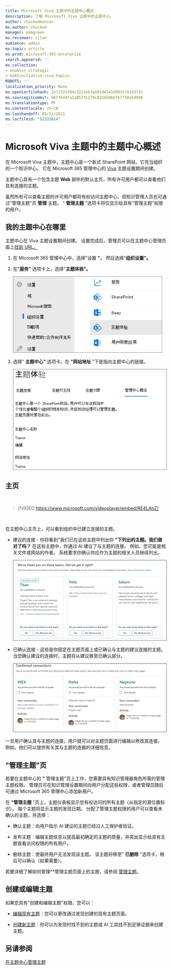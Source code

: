 ```yaml
---
title: Microsoft Viva 主题中的主题中心概述
description: 了解 Microsoft Viva 主题中的主题中心。
author: chuckedmonson
ms.author: chucked
manager: pamgreen
ms.reviewer: cjtan
audience: admin
ms.topic: article
ms.prod: microsoft-365-enterprise
search.appverid: ''
ms.collection:
- enabler-strategic
- m365initiative-viva-topics
ROBOTS: ''
localization_priority: None
ms.openlocfilehash: 2e7152530dc3221eb3ab01047416993178193732
ms.sourcegitcommit: 967f64dfa1a05f31179c8316b96bfb7758a5d990
ms.translationtype: MT
ms.contentlocale: zh-CN
ms.lasthandoff: 05/12/2021
ms.locfileid: "52333814"
---
```

# <a name="topic-center-overview-in-microsoft-viva-topics"></a>Microsoft Viva 主题中的主题中心概述

在 Microsoft Viva 主题中，主题中心是一个新式 SharePoint 网站，它充当组织的一个知识中心。 它在 Microsoft 365 管理中心的 [Viva](set-up-topic-experiences.md) 主题设置期间创建。

主题中心具有一个包含主题 **Web** 部件的默认主页，所有许可用户都可以查看他们具有连接的主题。 

虽然所有可以查看主题的许可用户都将有权访问主题中心，但知识管理人员也可通过"管理主题"页 **管理** 主题。 " **管理主题** "选项卡将仅显示给具有"管理主题"权限的用户。 

## <a name="where-is-my-topic-center"></a>我的主题中心在哪里

主题中心在 Viva 主题设置期间创建。 设置完成后，管理员可以在主题中心管理页面上[找到 URL。](./topic-experiences-administration.md#to-access-topics-management-settings)


1. 在 Microsoft 365 管理中心中，选择"设置 **"，** 然后选择"**组织设置"。**
2. 在"**服务"** 选项卡上，选择"**主题体验"。**

    ![将人员与知识连接](../media/admin-org-knowledge-options-completed.png) 

3. 选择" **主题中心"** 选项卡。在 **"网站地址** "下是指向主题中心的链接。

    ![knowledge-network-settings](../media/knowledge-network-settings-topic-center.png) 



## <a name="home-page"></a>主页

</br>

> [!VIDEO https://www.microsoft.com/videoplayer/embed/RE4LAhZ]  

</br>


在主题中心主页上，可以看到组织中已建立连接的主题。

- 建议的连接 - 你将看到"我们已在这些主题中列出你 **"下列出的主题。我们做对了吗？** 在这些主题中，你通过 AI 建议了与主题的连接。 例如，您可能是相关文件或网站的作者。 系统要求你确认你应作为主题的相关人员继续列出。

   ![建议的连接](../media/knowledge-management/my-topics.png) 
 
- 已确认连接 - 这些是你固定在主题页面上或已确认与主题的建议连接的主题。 当您确认建议的连接时，主题将从建议移至已确认部分。
 
   ![已确认主题](../media/knowledge-management/my-topics-confirmed.png) 

一旦用户确认其与主题的连接，用户就可以对主题页面进行编辑以修改其连接。 例如，他们可以提供有关其与主题的连接的详细信息。


## <a name="manage-topics-page"></a>"管理主题"页

若要在主题中心的 **"** 管理主题"页上工作，您需要具有知识管理器角色所需的管理主题权限。 管理员可在知识管理设置期间向用户分配这些权限[](set-up-topic-experiences.md)，或者管理员随后可通过 Microsoft 365 管理中心添加新用户。 [](topic-experiences-knowledge-rules.md)

在 **"管理主题** "页上，主题仪表板显示您有权访问的所有主题（从指定的源位置标识）。 每个主题将显示主题的发现日期。 分配了管理主题权限的用户可以查看未确认的主题，并选择：

- 确认主题：向用户指示 AI 建议的主题已经过人工保护者验证。

- 发布主题：编辑主题信息以提高最初确定的主题的质量，并突出显示给具有主题查看访问权限的所有用户。
 
- 删除主题：使最终用户无法发现该主题。 该主题将移至" **已删除** "选项卡，稍后可以确认（如果需要）。 

若要详细了解如何管理**管理主题页面上的主题，请参阅 [管理主题](manage-topics.md)。

## <a name="create-or-edit-a-topic"></a>创建或编辑主题

如果您具有"创建和编辑主题"权限，您可以：

- [编辑现有主题](edit-a-topic.md)：您可以更改通过发现创建的现有主题页面。

- [创建新主题](create-a-topic.md)：你可以为发现时找不到的主题或 AI 工具找不到足够证据来创建主题。


## <a name="see-also"></a>另请参阅

[在主题中心管理主题](manage-topics.md)

